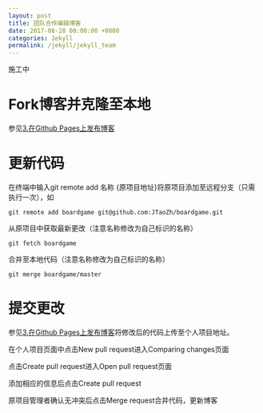 ```yaml
---
layout: post
title: 团队合作编辑博客
date: 2017-08-28 00:00:00 +0800
categories: Jekyll
permalink: /jekyll/jekyll_team
---
```


施工中

# Fork博客并克隆至本地

参见[3.在Github Pages上发布博客]({{site.baseurl}}/jekyll/jekyll_post_github)

# 更新代码

在终端中输入git remote add 名称 {原项目地址}将原项目添加至远程分支（只需执行一次），如

    git remote add boardgame git@github.com:JTaoZh/boardgame.git

从原项目中获取最新更改（注意名称修改为自己标识的名称）

    git fetch boardgame

合并至本地代码（注意名称修改为自己标识的名称）

    git merge boardgame/master

# 提交更改

参见[3.在Github Pages上发布博客]({{site.baseurl}}/jekyll/jekyll_post_github)将修改后的代码上传至个人项目地址。

在个人项目页面中点击New pull request进入Comparing changes页面

点击Create pull request进入Open pull request页面

添加相应的信息后点击Create pull request

原项目管理者确认无冲突后点击Merge request合并代码，更新博客